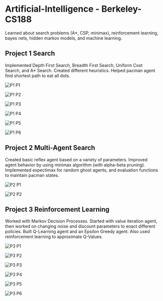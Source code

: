 # Artificial-Intelligence - Berkeley-CS188

Learned about search problems (A*, CSP, minimax), reinforcement learning, bayes nets, hidden markov models, and machine learning.


## Project 1 Search

Implemented Depth First Search, Breadth First Search, Uniform Cost Search, and A* Search. Created different heuristics. Helped pacman agent find shortest path to eat all dots.

![P1 P1](https://github.com/YFateen/AI/blob/master/Photos/P1/P1.png)

![P1 P2](https://github.com/YFateen/AI/blob/master/Photos/P1/P2.png)

![P1 P3](https://github.com/YFateen/AI/blob/master/Photos/P1/P3.png)

![P1 P4](https://github.com/YFateen/AI/blob/master/Photos/P1/P4.png)

![P1 P5](https://github.com/YFateen/AI/blob/master/Photos/P1/P5.png)

![P1 P6](https://github.com/YFateen/AI/blob/master/Photos/P1/P6.png)

## Project 2 Multi-Agent Search

Created basic reflex agent based on a variety of parameters. Improved agent behavior by using minimax algorithm (with alpha-beta pruning). Implemented expectimax for random ghost agents, and evaluation functions to maintain pacman states.

![P2 P1](https://github.com/YFateen/AI/blob/master/Photos/P2/P1%20(1).png)

![P2 P2](https://github.com/YFateen/AI/blob/master/Photos/P2/P2.png)

## Project 3 Reinforcement Learning

Worked with Markov Decision Processes. Started with value iteration agent, then worked on changing noise and discount parameters to enact different policies. Built Q-Learning agent and an Epsilon Greedy agent. Also used reinforcement learning to approximate Q-Values.

![P3 P1](https://github.com/YFateen/AI/blob/master/Photos/P3/P1.png)

![P3 P2](https://github.com/YFateen/AI/blob/master/Photos/P3/P2.png)

![P3 P3](https://github.com/YFateen/AI/blob/master/Photos/P3/P3.png)

![P3 P4](https://github.com/YFateen/AI/blob/master/Photos/P3/P4.png)

![P3 P5](https://github.com/YFateen/AI/blob/master/Photos/P3/P5.png)

![P3 P6](https://github.com/YFateen/AI/blob/master/Photos/P3/P6.png)
